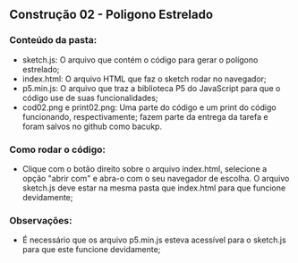 ## Construção 02 - Poligono Estrelado

### Conteúdo da pasta:
- sketch.js: O arquivo que contém o código para gerar o polígono estrelado;
- index.html: O arquivo HTML que faz o sketch rodar no navegador;
- p5.min.js: O arquivo que traz a biblioteca P5 do JavaScript para que o código use de suas funcionalidades;
- cod02.png e print02.png: Uma parte do código e um print do código funcionando, respectivamente; fazem parte da entrega da tarefa e foram salvos no github como bacukp.

### Como rodar o código:
- Clique com o botão direito sobre o arquivo index.html, selecione a opção "abrir com" e abra-o com o seu navegador de escolha. O arquivo sketch.js deve estar na mesma pasta que index.html para que funcione devidamente;

### Observações:
- É necessário que os arquivo p5.min.js esteva acessível para o sketch.js para que este funcione devidamente;
